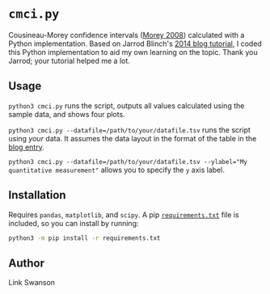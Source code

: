 # `cmci.py`

Cousineau-Morey confidence intervals ([Morey 2008](https://web.archive.org/web/20180720084728id_/http://www.tqmp.org/Content/vol04-2/p061/p061.pdf)) calculated with a Python implementation. Based on Jarrod Blinch's [2014 blog tutorial](https://motorbehaviour.wordpress.com/2014/10/31/confidence-intervals-in-within-participant-design-a-tutorial-on-the-cousineau-morey-method/),
I coded this Python implementation to aid my own learning on the topic. Thank you Jarrod; your tutorial helped me a lot.

## Usage

`python3 cmci.py` runs the script, outputs all values calculated using the sample data, and shows four plots.

`python3 cmci.py --datafile=/path/to/your/datafile.tsv` runs the script using _your_ data. It assumes the data layout in the format of the table in the [blog entry](https://motorbehaviour.wordpress.com/2014/10/31/confidence-intervals-in-within-participant-design-a-tutorial-on-the-cousineau-morey-method/).

`python3 cmci.py --datafile=/path/to/your/datafile.tsv --ylabel="My quantitative measurement"` allows you to specify the `y` axis label.

## Installation

Requires `pandas`, `matplotlib`, and `scipy`. A pip [`requirements.txt`](requirements.txt) file is included, so you can install by running:

```bash
python3 -m pip install -r requirements.txt
```

## Author

Link Swanson
